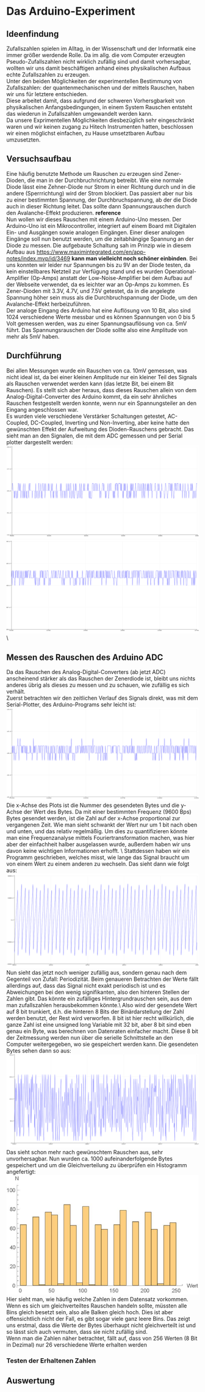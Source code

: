 # Das Arduino-Experiment

## Ideenfindung
Zufallszahlen spielen im Alltag, in der Wissenschaft und der Informatik eine immer größer werdende Rolle. Da im allg. die vom Computer erzeugten Pseudo-Zufallszahlen nicht wirklich zufällig sind und damit vorhersagbar, wollten wir uns damit beschäftigen anhand eines physikalischen Aufbaus echte Zufallszahlen zu erzeugen.\
Unter den beiden Möglichkeiten der experimentellen Bestimmung von Zufallszahlen: der quantenmechanischen und der mittels Rauschen, haben wir uns für letztere entschieden.\
Diese arbeitet damit, dass aufgrund der schweren Vorhersgbarkeit von physikalischen Anfangsbedingungen, in einem System Rauschen entsteht das wiederun in Zufallszahlen umgewandelt werden kann.\
Da unsere Exprimentellen Möglichkeiten diesbezüglich sehr eingeschränkt waren und wir keinen zugang zu Hitech Instrumenten hatten, beschlossen wir einen möglichst einfachen, zu Hause umsetztbaren Aufbau umzusetzten.

## Versuchsaufbau

Eine häufig benutzte Methode um Rauschen zu erzeugen sind Zener-Dioden, die man in der Durchbruchrichtung betreibt. Wie eine normale Diode lässt eine Zehner-Diode nur Strom in einer Richtung durch und in die andere (Sperrrichtung) wird der Strom blockiert. Das passiert aber nur bis zu einer bestimmten Spannung, der Durchbruchspannung, ab der die Diode auch in dieser Richtung leitet. Das sollte dann Spannungsrauschen durch den Avalanche-Effekt produzieren. **reference** \
Nun wollen wir dieses Rauschen mit einem Arduino-Uno messen. Der Arduino-Uno ist ein Mikrocontroller, integriert auf einem Board mit Digitalen Ein- und Ausgängen sowie analogen Eingängen. Einer dieser analogen Eingänge soll nun benutzt werden, um die zeitabhängige Spannung an der Diode zu messen. Die aufgebaute Schaltung sah im Prinzip wie in diesem Aufbau aus https://www.maximintegrated.com/en/app-notes/index.mvp/id/3469 **kann man vielleicht noch schöner einbinden**. Bei uns konnten wir leider nur Spannungen bis zu 9V an der Diode testen, da kein einstellbares Netzteil zur Verfügung stand und es wurden Operational-Amplifier (Op-Amps) anstatt der Low-Noise-Amplifier bei dem Aufbau auf der Webseite verwendet, da es leichter war an Op-Amps zu kommen.
Es Zener-Dioden mit 3.3V, 4.7V, und 7.5V getestet, da in die angelegte Spannung höher sein muss als die Durchbruchspannung der Diode, um den Avalanche-Effekt herbeizuführen. \
Der analoge Eingang des Arduino hat eine Auflösung von 10 Bit, also sind 1024 verschiedene Werte messbar und es können Spannungen von 0 bis 5 Volt gemessen werden, was zu einer Spannungsauflösung von ca. 5mV führt. Das Spannungsrauschen der Diode sollte also eine Amplitude von mehr als 5mV haben.

## Durchführung

Bei allen Messungen wurde ein Rauschen von ca. 10mV gemessen, was nicht ideal ist, da bei einer kleinen Amplitude nur ein kleiner Teil des Signals als Rauschen verwendet werden kann (das letzte Bit, bei einem Bit Rauschen). Es stellt sich aber heraus, dass dieses Rauschen allein von dem Analog-Digital-Converter des Arduino kommt, da ein sehr ähnliches Rauschen festgestellt werden konnte, wenn nur ein Spannungsteiler an den Eingang angeschlossen war. \
Es wurden viele verschiedene Verstärker Schaltungen getestet, AC-Coupled, DC-Coupled, Inverting und Non-Inverting, aber keine hatte den gewünschten Effekt der Aufweitung des Dioden-Rauschens gebracht.
Das sieht man an den Signalen, die mit dem ADC gemessen und per Serial plotter dargestellt werden:
![Signal ohne opamp](screenshot_plotter_wo_opamp_neu.png)\
![Signal mit opamp](screenshot_plotter_w_opamp_neu.png)\

## Messen des Rauschen des Arduino ADC

Da das Rauschen des Analog-Digital-Converters (ab jetzt ADC) anscheinend stärker als das Rauschen der Zenerdiode ist, bleibt uns nichts anderes übrig als dieses zu messen und zu schauen, wie zufällig es sich verhält. \
Zuerst betrachten wir den zeitlichen Verlauf des Signals direkt, was mit dem Serial-Plotter, des Arduino-Programs sehr leicht ist:\
![Rauschen des ADC](noise_v_divider_neu.png)\
Die x-Achse des Plots ist die Nummer des gesendeten Bytes und die y-Achse der Wert des Bytes. Da mit einer bestimmten Frequenz (9600 Bps) Bytes gesendet werden, ist die Zahl auf der x-Achse proportional zur vergangenen Zeit. Wie man sieht schwankt der Wert nur um 1 bit nach oben und unten, und das relativ regelmäßig. Um dies zu quantifizieren könnte man eine Frequenzanalyse mittels Fouriertransformation machen, was hier aber der einfachheit halber ausgelassen wurde, außerdem haben wir uns davon keine wichtigen Informationen erhofft. \ Stattdessen haben wir ein Programm geschrieben, welches misst, wie lange das Signal braucht um von einem Wert zu einem anderen zu wechseln. Das sieht dann wie folgt aus:\
![Zeitdifferenz](timer_input_change_neu.png)\
Nun sieht das jetzt noch weniger zufällig aus, sondern genau nach dem Gegenteil von Zufall: Periodizität. Beim genaueren Betrachten der Werte fällt allerdings auf, dass das Signal nicht exakt periodisch ist und es Abweichungen bei den wenig signifikanten, also den hinteren Stellen der Zahlen gibt. Das könnte ein zufälliges Hintergrundrauschen sein, aus dem man zufallszahlen herausbekommen könnte.\ Also wird der gesendete Wert auf 8 bit trunkiert, d.h. die hinteren 8 Bits der Binärdarstellung der Zahl werden benutzt, der Rest wird verworfen. 8 bit ist hier recht willkürlich, die ganze Zahl ist eine unsigned long Variable mit 32 bit, aber 8 bit sind eben genau ein Byte, was berechnen von Datenraten einfacher macht. Diese 8 bit der Zeitmessung werden nun über die serielle Schnittstelle an den Computer weitergegeben, wo sie gespeichert werden kann. Die gesendeten Bytes sehen dann so aus: \
![Trunkierte Zeitdifferenz](timer_trunc_to_byte_neu.png)\
Das sieht schon mehr nach gewünschtem Rauschen aus, sehr unvorhersagbar. Nun wurden ca. 1000 aufeinanderfolgende Bytes gespeichert und um die Gleichverteilung zu überprüfen ein Histogramm angefertigt: \
![Histogramm der gesendeten Werte](histogram-page-001.jpg)\
Hier sieht man, wie häufig welche Zahlen in dem Datensatz vorkommen. Wenn es sich um gleichverteiltes Rauschen handeln sollte, müssten alle Bins gleich besetzt sein, also alle Balken gleich hoch. Dies ist aber offensichtlich nicht der Fall, es gibt sogar viele ganz leere Bins. Das zeigt uns erstmal, dass die Werte der Bytes überhaupt nicht gleichverteilt ist und so lässt sich auch vermuten, dass sie nicht zufällig sind. \
Wenn man die Zahlen näher betrachtet, fällt auf, dass von 256 Werten (8 Bit in Dezimal) nur 26 verschiedene Werte erhalten werden

### Testen der Erhaltenen Zahlen

## Auswertung
